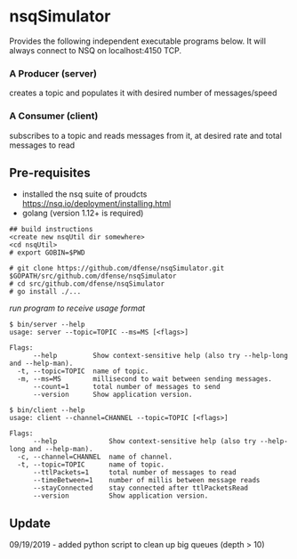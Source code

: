 # nsqSimulator
Provides the following independent executable programs below. It will always connect to NSQ on localhost:4150 TCP.

### A Producer (server)
creates a topic and populates it with desired number of messages/speed

### A Consumer (client)
subscribes to a topic and reads messages from it, at desired rate and total messages to read

## Pre-requisites
- installed the nsq suite of proudcts https://nsq.io/deployment/installing.html
- golang (version 1.12+ is required)

```
## build instructions  
<create new nsqUtil dir somewhere>  
<cd nsqUtil> 
# export GOBIN=$PWD  

# git clone https://github.com/dfense/nsqSimulator.git $GOPATH/src/github.com/dfense/nsqSimulator
# cd src/github.com/dfense/nsqSimulator
# go install ./...
```

*run program to receive usage format*
```
$ bin/server --help
usage: server --topic=TOPIC --ms=MS [<flags>]

Flags:
      --help         Show context-sensitive help (also try --help-long and --help-man).
  -t, --topic=TOPIC  name of topic.
  -m, --ms=MS        millisecond to wait between sending messages.
      --count=1      total number of messages to send
      --version      Show application version.

$ bin/client --help
usage: client --channel=CHANNEL --topic=TOPIC [<flags>]

Flags:
      --help             Show context-sensitive help (also try --help-long and --help-man).
  -c, --channel=CHANNEL  name of channel.
  -t, --topic=TOPIC      name of topic.
      --ttlPackets=1     total number of messages to read
      --timeBetween=1    number of millis between message reads
      --stayConnected    stay connected after ttlPacketsRead
      --version          Show application version.

```

## Update
09/19/2019 - added python script to clean up big queues (depth > 10)

